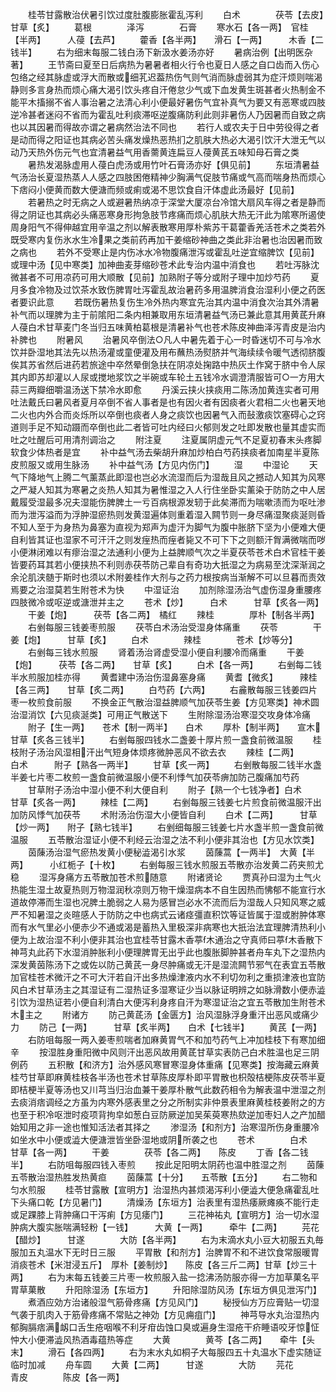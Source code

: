 <!-- { "loadSidebar": true } -->
　　桂苓甘露散治伏暑引饮过度肚腹膨胀霍乱泻利
　　白术　　　　茯苓【去皮】　　　甘草【炙】
　　葛根　　　　泽泻　　　　石膏
　　寒水石【各一两】　官桂【半两】　　　人葠【去芦】
　　藿香【各半两】　　滑石【一两】　　　木香【二钱半】
　　右为细末每服二钱白汤下新汲水姜汤亦好
　　暑病治例【出明医杂著】
　　王节斋曰夏至日后病热为暑暑者相火行令也夏日人感之自口齿而入伤心包络之经其脉虚或浮大而散或细芤迟葢热伤气则气消而脉虚弱其为症汗烦则喘渴静则多言身热而烦心痛大渴引饮头疼自汗倦怠少气或下血发黄生斑甚者火热制金不能平木搐搦不省人事治暑之法清心利小便最好暑伤气宜补真气为要又有恶寒或四肢逆冷甚者迷闷不省而为霍乱吐利痰滞呕逆腹痛防利此则非暑伤人乃因暑而自致之病也以其因暑而得故亦谓之暑病然治法不同也
　　若行人或农夫于日中劳役得之者是动而得之阳证也其病必苦头痛发燥热恶热扪之肌肤大热必大渴引饮汗大泄无气以动乃天热外伤元气也宜清暑益气用香薷黄连扁豆人葠黄芪五味知母石膏之类
　　暑热发渴脉虚用人葠白虎汤或用竹叶石膏汤亦好【俱见前】
　　东垣清暑益气汤治长夏湿热蒸人人感之四肢困倦精神少胸满气促肢节痛或气高而喘身热而烦心下痞闷小便黄而数大便溏而频或痢或渴不思饮食自汗体虚此汤最好【见前】
　　若暑热之时无病之人或避暑热纳凉于深堂大厦凉台冷馆大扇风车得之者是静而得之阴证也其病必头痛恶寒身形拘急肢节疼痛而烦心肌肤大热无汗此为隂寒所遏使周身阳气不得伸越宜用辛温之剂以解表散寒用厚朴紫苏干葛藿香羌活苍术之类若外既受寒内复伤氷水生冷果之类前药再加干姜缩砂神曲之类此非治暑也治因暑而致之病也
　　若外不受寒止是内伤冰水冷物腹痛泄泻或霍乱吐逆宜缩脾饮【见前】或理中汤【见中寒类】加神曲麦芽缩砂苍术此专治内温中消食也
　　若吐泻脉沈微甚者不可用凉药可用大顺散【见前】加熟附子等分或附子理中加炒芍药
　　夏月多食冷物及过饮茶水致伤脾胃吐泻霍乱故治暑药多用温脾消食治湿利小便之药医者要识此意
　　若既伤暑热复伤生冷外热内寒宜先治其内温中消食次治其外清暑补气而以理脾为主于前隂阳二条内相兼取用东垣清暑益气汤已兼此意其用黄茋升麻人葠白术甘草麦门冬当归五味黄柏葛根是清暑补气也苍术陈皮神曲泽泻青皮是治内补脾也
　　附暑风
　　治暑风卒倒法○凡人中暑先着于心一时昏迷切不可与冷水饮并卧湿地其法先以热汤灌或童便灌及用布蘸热汤熨脐并气海续续令暖气透彻脐腹俟其苏省然后进药若旅途中卒然晕倒急扶在阴凉处掬路中热灰土作窝于脐中令人尿其内即苏却灌以人尿或搅地浆饮之半碗或车轮土五钱冷水调澄清服皆可○一方用大蒜三两瓣细嚼温汤送下禁冷水即愈
　　丹溪云挟火挟痰用二陈汤加黄连实者可用吐法戴氏曰暑风者夏月卒倒不省人事者是也有因火者有因痰者火君相二火也暑天地二火也内外合而炎烁所以卒倒也痰者人身之痰饮也因暑气入而鼔激痰饮塞碍心之窍道则手足不知动蹑而卒倒也此二者皆可吐内经曰火郁则发之吐即发散也量其虚实而吐之吐醒后可用清剂调治之
　　附注夏
　　注夏属阴虚元气不足夏初春末头疼脚软食少体热者是宜
　　补中益气汤去柴胡升麻加炒柏白芍药挟痰者加南星半夏陈皮煎服又或用生脉汤
　　补中益气汤【方见内伤门】
　　湿
　　中湿论
　　天气下降地气上腾二气薰蒸此即湿也岂必水流湿而后为湿哉且风之撼动人知其为风寒之严凝人知其为寒暑之炎热人知其为暑惟湿之入人行住坐卧实薰染于防防之中人居戴履受湿最多况夫湿能伤脾脾土一亏百病根源发轫于此矣滞而为喘嗽渍而为呕吐渗而为泄泻溢而为浮肿湿瘀热则发黄湿遍体则重着湿入闗节则一身尽痛湿聚痰涎则昏不知人至于为身热为鼻塞为直视为郑声为虚汗为脚气为腹中胀脐下坚为小便难大便自利皆其证也湿家不可汗汗之则发痓热而痓者毙又不可下下之则额汗胷满微喘而哕小便淋闭难以有瘳治湿之法通利小便为上益脾顺气次之半夏茯苓苍术白术官桂干姜皆要药耳其若小便挟热不利则赤茯苓防己辈自有奇功大扺湿之为病易至沈深渐润之余沦肌浃髄于斯时也须以术附姜桂作大剂与之药力根按病当渐解不可以旦暮而责效焉要之治湿莫若生附苍术为快
　　中湿证治
　　加剂除湿汤治气虚伤湿身重腰疼四肢微冷或呕逆或溏泄并主之
　　苍术【炒】　　　白术　　　甘草【炙各一两】
　　干姜【炮】　　　茯苓【各二两】　橘红
　　辣桂　　　　厚朴【制各半两】
　　右剉每服三钱姜枣煎服
　　茯苓白术汤治受湿身体痛重
　　茯苓　　　　干姜【炮】　　　甘草【炙】
　　白术　　　　辣桂　　　　苍术【炒等分】
　　右剉每三钱水煎服
　　肾着汤治肾虚受湿小便自利腰冷而痛重
　　干姜【炮】　　　茯苓【各二两】　　甘草【炙】
　　白术【各一两】
　　右剉每二钱半水煎服加桂亦得
　　黄耆建中汤治伤湿鼻塞身痛
　　黄耆【微炙】　　　辣桂【各三两】　　甘草【炙二两】
　　白芍药【六两】
　　右麄散每服三钱姜四片枣一枚煎食前服
　　不换金正气散治湿益脾顺气加茯苓生姜【方见寒类】神术圆治湿消饮【六见痰涎类】可用正气散送下
　　生附除湿汤治寒湿交攻身体冷痛
　　附子【生一两】　　苍术【制一两半】　　白术
　　厚朴【制半两】　　宣木　　　甘草【炙各三钱半】
　　右剉每服四钱水二盏姜十厚片煎一盏食前微温服
　　桂枝附子汤治风湿相汗出气短身体烦疼微肿恶风不欲去衣
　　辣桂【二两】　　　白术　　　附子【熟各一两半】
　　甘草【炙一两】
　　右剉散每服二钱半水盏半姜七片枣二枚煎一盏食前微温服小便不利悸气加茯苓痹加防己腹痛加芍药
　　甘草附子汤治中湿小便不利大便自利
　　附子【熟一个七钱净者】白术　　　　甘草【炙各一两】
　　辣桂【二两】
　　右剉每服三钱姜七片煎食前微温服汗出加防风悸气加茯苓
　　术附汤治伤湿大小便皆自利
　　白术【二两】　　　甘草【炒一两】　　附子【熟七钱半】
　　右剉细每服三钱姜七片水盏半煎一盏食前微温服
　　五苓散治湿证小便不利经云治湿之法不利小便非其治也【方见水饮类】
　　茵蔯汤治湿气瘀热发黄小便秘澁渴引水浆
　　茵蔯蒿【一两半】　大黄【半两】　　　小红栀子【十枚】
　　右剉每服三钱水煎服五苓散亦治发黄二药夹煎尤稳
　　湿泻身痛方五苓散加苍术煎随意
　　附诸贤论
　　贾真孙曰湿为土气火热能生湿土故夏热则万物湿润秋凉则万物干燥湿病本不自生因热而怫郁不能宣行水道故停滞而生湿也况脾土脆弱之人易为感冒岂必水不流而后为湿哉人只知风寒之威严不知暑湿之炎暄感人于防防之中也病式云诸痉彊直积饮等证皆属于湿或胕肿体寒而有水气里必小便赤少不通或渴是蓄热入里极深非病寒也大扺治法宜理脾清热利小便为上故治湿不利小便非其治也宜桂苓甘露木香葶木通治之守真师曰葶木香散下神芎丸此药下水湿消肿胀利小便理脾胃无出乎此也腹胀脚肿甚者舟车丸下之湿热内深发黄茵陈汤下之或佐以防己黄芪一身尽肿痛或无汗是湿流闗节邪气在表宜五苓散加官桂苍术微汗之不可大汗若自汗出多热燥津液内水不利切勿利之重损津液也宜防风白术甘草汤主之其湿证有二湿热证多湿寒证少当以脉证明辨之如脉滑数小便赤澁引饮为湿热证若小便自利清白大便泻利身疼自汗为寒湿证治之宜五苓散加生附苍术木主之
　　附诸方
　　防己黄茋汤【金匮方】治风湿脉浮身重汗出恶风或痛少力
　　防己【一两】　　　甘草【炙半两】　　白术【七钱半】
　　黄芪【一两】
　　右防咀每服一两入姜枣煎喘者加麻黄胃气不和加芍药气上冲加桂枝下有寒加细辛
　　按湿胜身重阳微中风则汗出恶风故用黄茋甘草实表防己白术胜温也足三阴例药
　　五积散【和济方】治外感风寒冒寒湿身体重痛【见寒类】按海藏云麻黄桂芍甘草即麻黄桂枝各半汤也苍术甘草陈皮厚朴即平胃散也枳殻桔梗陈皮茯苓半夏即桔梗半夏等汤也又川芎当归治血兼干姜厚朴散气此数药相令为解表温中泄湿之剂去痰消痞调经之方虽为内寒外感表里之分之所制实非仲景表里麻黄桂枝姜附之的方也至于积冷呕泄时疫项背拘皁如葱白豆防厥逆加吴茱萸寒热欬逆加枣妇人之产加醋始知用之非一途也惟知活法者其择之
　　渗湿汤【和剂方】治寒湿所伤身重腰冷如坐水中小便或澁大便溏泄皆坐卧湿地或阴所袭之也
　　苍术　　　　白术　　　　甘草【各一两】
　　干姜　　　　茯苓【各二两】　　陈皮
　　丁香【各二钱半】
　　右防咀每服四钱入枣煎
　　按此足阳明太阴药也温中胜湿之剂
　　茵蔯五苓散治湿热胜发热黄疸
　　茵蔯蒿【十分】　　五苓散【五分】
　　右二物和匀水煎服
　　桂苓甘露散【宣明方】治湿热内甚烦渴泻利小便澁大便急痛霍乱吐下头痛口乾【方见暑门】
　　清燥汤【东垣方】治表里有湿热痿厥瘫痪不能行走或足踝膝上背肿痛口干泻痢【方见痿门】
　　三花神祐丸【宣明方】治一切水湿肿病大腹实胀喘满轻粉【一钱】　　　大黄【一两】　　　牵牛【二两】
　　芫花【醋炒】　　　甘遂　　　　大防【各半两】
　　右为末滴水丸小豆大初服五丸毎服加五丸温水下无时日三服
　　平胃散【和剂方】治脾胃不和不进饮食常服暖胃消痰苍术【米泔浸五斤】　厚朴【姜制炒】　　陈皮【各三斤二两】甘草【炒三十两】
　　右为末每五钱姜三片枣一枚煎服入盐一捻沸汤防服亦得一方加草菓名平胃草菓散
　　升阳除湿汤【东垣方】
　　升阳除湿防风汤【东垣方俱见泄泻门】
　　煮酒应効方治诸般湿气筋骨疼痛【方见风门】
　　秘授仙方万应膏贴一切湿气袭于肌肉入于筋骨疼痛不常贴之神効【方见痈疽门】
　　神芎导水丸治湿热内郁胸膈痞满衂口舌生疮咽喉不利牙疳齿蚀口臭或遍身生湿疮干疥睡语咬牙惊怔忡大小便滞澁风热酒毒蕴热等症
　　大黄　　　　黄芩【各二两】　　牵牛【头末】
　　滑石【各四两】
　　右为末水丸如桐子大每服四五十丸温水下虚实随证临时加减
　　舟车圆
　　大黄【二两】　　　甘遂　　　　大防
　　芫花　　　　青皮　　　　陈皮【各一两】
